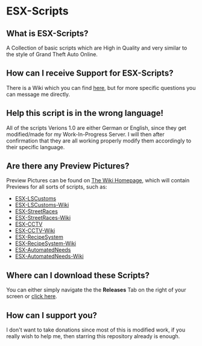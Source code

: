 # ESX-Scripts
## What is ESX-Scripts?
A Collection of basic scripts which are High in Quality and very similar to the style of Grand Theft Auto Online.

## How can I receive Support for ESX-Scripts?
There is a Wiki which you can find [here](https://github.com/ItzCelyrian/ESX-Scripts/wiki), but for more specific questions you can message me directly.

## Help this script is in the wrong language!
All of the scripts Verions 1.0 are either German or English, since they get modified/made for my Work-In-Progress Server.
I will then after confirmation that they are all working properly modify them accordingly to their specific language.

## Are there any Preview Pictures?
Preview Pictures can be found on [The Wiki Homepage](https://github.com/ItzCelyrian/ESX-Scripts/wiki), which will contain Previews for all sorts of scripts, such as:
* [ESX-LSCustoms](https://github.com/ItzCelyrian/ESX-Scripts/tree/main/esx_lscustoms)
* [ESX-LSCustoms-Wiki](https://github.com/ItzCelyrian/ESX-Scripts/wiki/ESX-LSCustoms)
* [ESX-StreetRaces](https://github.com/ItzCelyrian/ESX-Scripts/tree/main/esx_streetraces)
* [ESX-StreetRaces-Wiki](https://github.com/ItzCelyrian/ESX-Scripts/wiki/ESX-StreetRaces)
* [ESX-CCTV](https://github.com/ItzCelyrian/ESX-Scripts/tree/main/esx_cctv)
* [ESX-CCTV-Wiki](https://github.com/ItzCelyrian/ESX-Scripts/wiki/ESX-CCTV)
* [ESX-RecipeSystem](https://github.com/ItzCelyrian/ESX-Scripts/tree/main/esx_recipesystem)
* [ESX-RecipeSystem-Wiki](https://github.com/ItzCelyrian/ESX-Scripts/wiki/ESX-RecipeSystem)
* [ESX-AutomatedNeeds](https://github.com/ItzCelyrian/ESX-Scripts/tree/main/esx_automatedneeds)
* [ESX-AutomatedNeeds-Wiki](https://github.com/ItzCelyrian/ESX-Scripts/wiki/ESX-AutomatedNeeds)

## Where can I download these Scripts?
You can either simply navigate the the **Releases** Tab on the right of your screen or [click here](https://github.com/ItzCelyrian/ESX-Scripts/releases).

## How can I support you?
I don't want to take donations since most of this is modified work, if you really wish to help me, then starring this repository already is enough.
